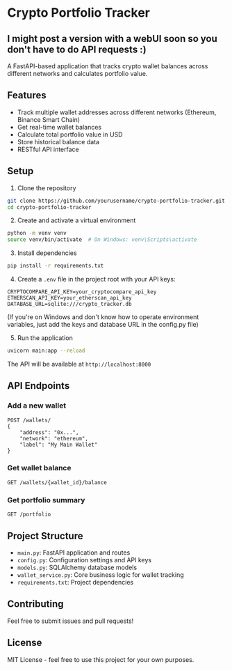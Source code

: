 # Crypto Portfolio Tracker
I might post a version with a webUI soon so you don't have to do API requests :)
---

A FastAPI-based application that tracks crypto wallet balances across different networks and calculates portfolio value.

## Features

- Track multiple wallet addresses across different networks (Ethereum, Binance Smart Chain)
- Get real-time wallet balances
- Calculate total portfolio value in USD
- Store historical balance data
- RESTful API interface

## Setup

1. Clone the repository
```bash
git clone https://github.com/yourusername/crypto-portfolio-tracker.git
cd crypto-portfolio-tracker
```

2. Create and activate a virtual environment
```bash
python -m venv venv
source venv/bin/activate  # On Windows: venv\Scripts\activate
```

3. Install dependencies
```bash
pip install -r requirements.txt
```

4. Create a `.env` file in the project root with your API keys:
```
CRYPTOCOMPARE_API_KEY=your_cryptocompare_api_key
ETHERSCAN_API_KEY=your_etherscan_api_key
DATABASE_URL=sqlite:///crypto_tracker.db
```
(If you're on Windows and don't know how to operate environment variables, just add the keys and database URL in the config.py file)

5. Run the application
```bash
uvicorn main:app --reload
```

The API will be available at `http://localhost:8000`

## API Endpoints

### Add a new wallet
```
POST /wallets/
{
    "address": "0x...",
    "network": "ethereum",
    "label": "My Main Wallet"
}
```

### Get wallet balance
```
GET /wallets/{wallet_id}/balance
```

### Get portfolio summary
```
GET /portfolio
```

## Project Structure

- `main.py`: FastAPI application and routes
- `config.py`: Configuration settings and API keys
- `models.py`: SQLAlchemy database models
- `wallet_service.py`: Core business logic for wallet tracking
- `requirements.txt`: Project dependencies

## Contributing

Feel free to submit issues and pull requests!

## License

MIT License - feel free to use this project for your own purposes.
